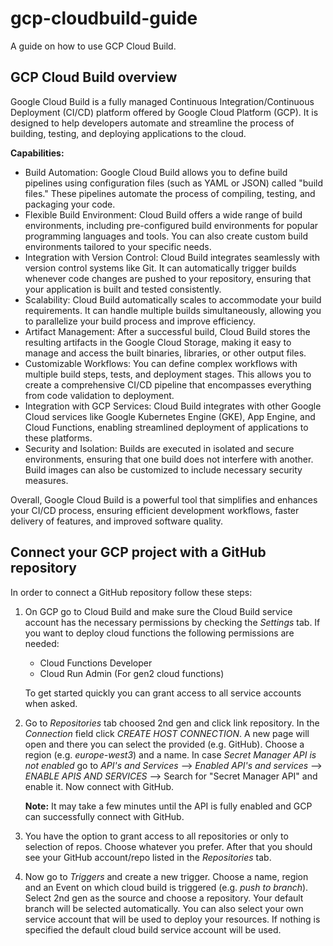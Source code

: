 # gcp-cloudbuild-guide

A guide on how to use GCP Cloud Build.

## GCP Cloud Build overview

Google Cloud Build is a fully managed Continuous Integration/Continuous Deployment (CI/CD) platform offered by Google Cloud Platform (GCP). It is designed to help developers automate and streamline the process of building, testing, and deploying applications to the cloud.

**Capabilities:**

- Build Automation: Google Cloud Build allows you to define build pipelines using configuration files (such as YAML or JSON) called "build files." These pipelines automate the process of compiling, testing, and packaging your code.
- Flexible Build Environment: Cloud Build offers a wide range of build environments, including pre-configured build environments for popular programming languages and tools. You can also create custom build environments tailored to your specific needs.
- Integration with Version Control: Cloud Build integrates seamlessly with version control systems like Git. It can automatically trigger builds whenever code changes are pushed to your repository, ensuring that your application is built and tested consistently.
- Scalability: Cloud Build automatically scales to accommodate your build requirements. It can handle multiple builds simultaneously, allowing you to parallelize your build process and improve efficiency.
- Artifact Management: After a successful build, Cloud Build stores the resulting artifacts in the Google Cloud Storage, making it easy to manage and access the built binaries, libraries, or other output files.
- Customizable Workflows: You can define complex workflows with multiple build steps, tests, and deployment stages. This allows you to create a comprehensive CI/CD pipeline that encompasses everything from code validation to deployment.
- Integration with GCP Services: Cloud Build integrates with other Google Cloud services like Google Kubernetes Engine (GKE), App Engine, and Cloud Functions, enabling streamlined deployment of applications to these platforms.
- Security and Isolation: Builds are executed in isolated and secure environments, ensuring that one build does not interfere with another. Build images can also be customized to include necessary security measures.

Overall, Google Cloud Build is a powerful tool that simplifies and enhances your CI/CD process, ensuring efficient development workflows, faster delivery of features, and improved software quality.

## Connect your GCP project with a GitHub repository

In order to connect a GitHub repository follow these steps:

1.  On GCP go to Cloud Build and make sure the Cloud Build service account has the necessary permissions by checking the _Settings_ tab. If you want to deploy cloud functions the following permissions are needed:

    - Cloud Functions Developer
    - Cloud Run Admin (For gen2 cloud functions)

    To get started quickly you can grant access to all service accounts when asked.

2.  Go to _Repositories_ tab choosed 2nd gen and click link repository. In the _Connection_ field click _CREATE HOST CONNECTION_. A new page will open and there you can select the provided (e.g. GitHub). Choose a region (e.g. _europe-west3_) and a name. In case _Secret Manager API is not enabled_ go to _API's and Services_ --> _Enabled API's and services_ --> _ENABLE APIS AND SERVICES_ --> Search for "Secret Manager API" and enable it. Now connect with GitHub.

    **Note:** It may take a few minutes until the API is fully enabled and GCP can successfully connect with GitHub.

3.  You have the option to grant access to all repositories or only to selection of repos. Choose whatever you prefer. After that you should see your GitHub account/repo listed in the _Repositories_ tab.

4.  Now go to _Triggers_ and create a new trigger. Choose a name, region and an Event on which cloud build is triggered (e.g. _push to branch_). Select 2nd gen as the source and choose a repository. Your default branch will be selected automatically. You can also select your own service account that will be used to deploy your resources. If nothing is specified the default cloud build service account will be used.
